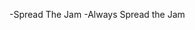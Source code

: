 -Spread The Jam
-Always Spread the Jam
<!---
MythFPV/MythFPV is a ✨ special ✨ repository because its `README.md` (this file) appears on your GitHub profile.
You can click the Preview link to take a look at your changes.
--->
